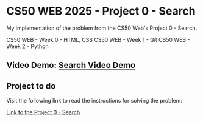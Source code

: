 # CS50 WEB 2025 - Project 0 - Search

My implementation of the problem from the CS50 Web's  Project 0 - Search.

CS50 WEB - Week 0 - HTML, CSS
CS50 WEB - Week 1 - Git
CS50 WEB - Week 2 - Python

## Video Demo: [Search Video Demo](https://youtu.be/s7yCuozAW-U)

## Project to do

Visit the following link to read the instructions for solving the problem:

[Link to the Project 0 - Search](https://cs50.harvard.edu/web/projects/0/search)
